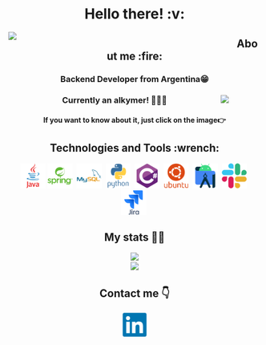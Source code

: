 <div align="center">
  <h1>Hello there! :v:</h>
</div>

<img src="https://user-images.githubusercontent.com/101826700/172954631-11a0eba7-4778-42e9-880d-19c9ac49d631.gif" width="450" style="float: left;" align="left"/>

<div align="center"> <h2>About me :fire:</h> </div>
  
<div id="aboutMe" align="center">
  <div><h3> Backend Developer from Argentina😁</h></div>
  <a href="https://www.alkemy.org/blog?p=qué-es-alkemy" target="_blank"> 
    <img src="https://user-images.githubusercontent.com/101826700/172942062-077d0893-9b23-43e3-834c-3de351713bcb.png" width="80" style="float: right;" align="right"/>
  <a/>
  <h3>Currently an alkymer! 🚀🚀🚀</h3>
    <h4> If you want to know about it, just click on the image👉</h>
</div>

<div align="center"> <h2>Technologies and Tools :wrench: </h> </div>
  
<div align="center">
  <img src="https://github.com/devicons/devicon/blob/master/icons/java/java-original-wordmark.svg" title="Java" alt="Java" width="50" height="50"/>
  <img src="https://github.com/devicons/devicon/blob/master/icons/spring/spring-original-wordmark.svg" title="Spring" alt="Spring" width="50" height="50"/>&nbsp;
  <img src="https://github.com/devicons/devicon/blob/master/icons/mysql/mysql-original-wordmark.svg" title="MySQL"  alt="MySQL" width="50" height="50"/>&nbsp;
  <img src="https://github.com/devicons/devicon/blob/master/icons/python/python-original-wordmark.svg" title="Python"  alt="Python" width="50" height="50"/>&nbsp;
  <img src="https://github.com/devicons/devicon/blob/master/icons/csharp/csharp-original.svg" title="CSharp" alt="CSharp" width="50" height="50"/>&nbsp;
  <img src="https://github.com/devicons/devicon/blob/master/icons/ubuntu/ubuntu-plain-wordmark.svg" title="Ubuntu" alt="Ubuntu" width="50" height="50"/>&nbsp;
  <img src="https://github.com/devicons/devicon/blob/master/icons/androidstudio/androidstudio-original.svg" title="Android" alt="Android" width="50" height="50"/>&nbsp;
  <img src="https://github.com/devicons/devicon/blob/master/icons/slack/slack-original.svg" title="Slack" alt="Slack" width="50" height="50"/>&nbsp;
  <img src="https://github.com/devicons/devicon/blob/master/icons/jira/jira-original-wordmark.svg" title="Jira" alt="Jira" width="50" height="50"/>&nbsp;
</div>
  
<div align="center"> 
  <h2>My stats 🦸‍♂️</h>
</div>

<div align="center">
  <img src="http://github-readme-streak-stats.herokuapp.com?user=nicouema&theme=dark&background=000000">
</div>
<div align="center">
  <img src="https://github-readme-stats.vercel.app/api/top-langs/?username=nicouema&layout=compact&theme=vision-friendly-dark">
</div>

  
<div align="center"> 
  <h2>Contact me 👇</h>
</div>
  
<div id="contactsUrl" align="center">
  <a href="https://www.linkedin.com/in/nicol%C3%A1s-uema-2539181aa" target="_blank">
     <img src="https://github.com/devicons/devicon/blob/master/icons/linkedin/linkedin-original.svg" title="LinkedIn" alt="LinkedIn" width="50" height="50"/>
  <a/>
</div>
